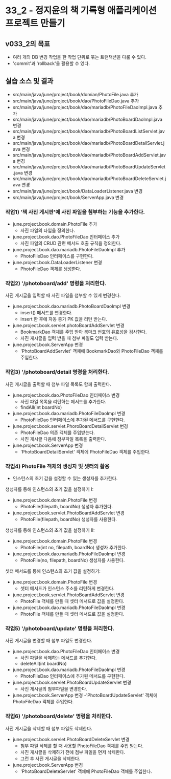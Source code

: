 # 33_2 - 정지윤의 책 기록형 애플리케이션 프로젝트 만들기

## v033_2의 목표

- 여러 개의 DB 변경 작업을 한 작업 단위로 묶는 트랜잭션을 다룰 수 있다.
- 'commit'과 'rollback'을 활용할 수 있다.

## 실습 소스 및 결과

- src/main/java/june/project/book/domian/PhotoFile.java 추가
- src/main/java/june/project/book/dao/PhotoFileDao.java 추가
- src/main/java/june/project/book/dao/mariadb/PhotoFileDaoImpl.java 추가
- src/main/java/june/project/book/dao/mariadb/PhotoBoardDaoImpl.java 변경
- src/main/java/june/project/book/dao/mariadb/PhotoBoardListServlet.java 변경
- src/main/java/june/project/book/dao/mariadb/PhotoBoardDetailServlet.java 변경
- src/main/java/june/project/book/dao/mariadb/PhotoBoardAddServlet.java 변경
- src/main/java/june/project/book/dao/mariadb/PhotoBoardUpdateServlet.java 변경
- src/main/java/june/project/book/dao/mariadb/PhotoBoardDeleteServlet.java 변경
- src/main/java/june/project/book/DataLoaderListener.java 변경
- src/main/java/june/project/book/ServerApp.java 변경

### 작업1) '책 사진 게시판'에 사진 파일을 첨부하는 기능을 추가한다.

- june.project.book.domain.PhotoFile 추가
  - 사진 파일의 타입을 정의한다.
- june.project.book.dao.PhotoFileDao 인터페이스 추가
  - 사진 파일의 CRUD 관련 메서드 호출 규칙을 정의한다.
- june.project.book.dao.mariadb.PhotoFileDaoImpl 추가
  - PhotoFileDao 인터페이스를 구현한다.
- june.project.book.DataLoaderListener 변경
  - PhotoFileDao 객체를 생성한다.
  
### 작업2) '/photoboard/add' 명령을 처리한다.

사진 게시글을 입력할 때 사진 파일을 첨부할 수 있게 변경한다.

- june.project.book.dao.mariadb.PhotoBoardDaoImpl 변경
  - insert() 메서드를 변경한다.
  - insert 한 후에 자동 증가 PK 값을 리턴 받는다.
- june.project.book.servlet.photoBoardAddServlet 변경
  - BookmarkDao 객체를 주입 받아 북마크 번호의 유효성을 검사한다.
  - 사진 게시글을 입력 받을 때 첨부 파일도 입력 받는다.
- june.project.book.ServerApp 변경
   - 'PhotoBoardAddServlet' 객체에 BookmarkDao와 PhotoFileDao 객체를 주입한다.
   
### 작업3) '/photoboard/detail 명령을 처리한다.

사진 게시글을 출력할 때 첨부 파일 목록도 함께 출력한다.

- june.project.book.dao.PhotoFileDao 인터페이스 변경
  - 사진 파일 목록을 리턴하는 메서드를 추가한다.
  - findAll(int boardNo)
- june.project.book.dao.mariadb.PhotoFileDaoImpl 변경
  - PhotoFileDao 인터페이스에 추가된 메서드를 구현한다.
- june.project.book.servlet.PhoroBoardDetailServlet 변경
  - PhotoFileDao 의존 객체를 주입받는다.
  - 사진 게시글 다음에 첨부파일 목록을 출력한다.
- june.project.book.ServerApp 변경
   - 'PhotoBoardDetailServlet' 객체에 PhotoFileDao 객체를 주입한다.

### 작업4) PhotoFile 객체의 생성자 및 셋터의 활용

- 인스턴스의 초기 값을 설정할 수 있는 생성자를 추가한다.

생성자를 통해 인스턴스의 초기 값을 설정하기 I:
- june.project.book.domain.PhotoFile 변경
  - PhotoFile(filepath, boardNo) 생성자 추가한다.
- june.project.book.servlet.PhotoBoardAddServlet 변경
  - PhotoFile(filepath, boardNo) 생성자를 사용한다.

생성자를 통해 인스턴스의 초기 값을 설정하기 II:
- june.project.book.domain.PhotoFile 변경
  - PhotoFile(int no, filepath, boardNo) 생성자 추가한다.
- june.project.book.dao.mariadb.PhotoFileDaoImpl 변경
  - PhotoFile(no, filepath, boardNo) 생성자를 사용한다.

셋터 메서드를 통해 인스턴스의 초기 값을 설정하기:
- june.project.book.domain.PhotoFile 변경
  - 셋터 메서드가 인스턴스 주소를 리턴하게 변경한다.
- june.project.book.servlet.PhotoBoardAddServlet 변경
  - PhotoFile 객체를 만들 때 셋터 메서드로 값을 설정한다.
- june.project.book.dao.mariadb.PhotoFileDaoImpl 변경
  - PhotoFile 객체를 만들 때 셋터 메서드로 값을 설정한다.
   
### 작업5) '/photoboard/update' 명령을 처리한다.

사진 게시글을 변경할 때 첨부 파일도 변경한다.

- june.project.book.dao.PhotoFileDao 인터페이스 변경
  - 사진 파일을 삭제하는 메서드를 추가한다.
  - deleteAll(int boardNo)
- june.project.book.dao.mariadb.PhotoFileDaoImpl 변경
  - PhotoFileDao 인터페이스에 추가된 메서드를 구현한다.
- june.project.book.servlet.PhotoBoardUpdateServlet 변경
  - 사진 게시글의 첨부파일을 변경한다.
- june.project.book.ServerApp 변경
  -'PhotoBoardUpdateServlet' 객체에 PhotoFileDao 객체를 주입한다. 
   
### 작업6) '/photoboard/delete' 명령을 처리한다.

사진 게시글을 삭제할 때 첨부 파일도 삭제한다.

- june.project.book.servlet.PhotoBoardDeleteServlet 변경
  - 첨부 파일 삭제를 할 때 사용할 PhotoFileDao 객체를 주입 받는다.
  - 사진 게시글을 삭제하기 전에 첨부 파일을 먼저 삭제한다.
  - 그런 후 사진 게시글을 삭제한다. 
- june.project.book.ServerApp 변경
  - 'PhotoBoardDeleteServlet' 객체에 PhotoFileDao 객체를 주입한다. 


